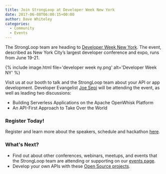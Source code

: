 ```yaml
---
title: Join StrongLoop at Developer Week New York
date: 2017-06-08T06:00:15+00:00
author: Dave Whiteley
categories:
  - Community
  - Events
---
```


The StrongLoop team are heading to [Developer Week New York](http://www.developerweek.com/NYC/). The event, described as New York City’s largest developer conference and expo, runs from June 19-21.

{% include image.html file='developer week ny.png' alt='Developer Week NY' %}
<!--more-->
Visit us at our booth to talk and the StrongLoop team about your API or app development. Developer Evangelist [Joe Sepi](https://strongloop.com/strongblog/my-friends-call-me-joe-sepi-and-you-can-too/) will be attending the event, as well as leading two discussions: 

- Building Serverless Applications on the Apache OpenWhisk Platform
- An API-First Approach to Take Over the World

### Register Today!

Register and learn more about the speakers, schedule and hackathon [here](http://www.developerweek.com/NYC/). 

### What's Next?

- Find out about other conferences, webinars, meetups, and events that the StrongLoop team are attending or supporting on our [events page](https://strongloop.com/events/).
- Develop your own APIs with these [Open Source projects](https://strongloop.com/projects/).
